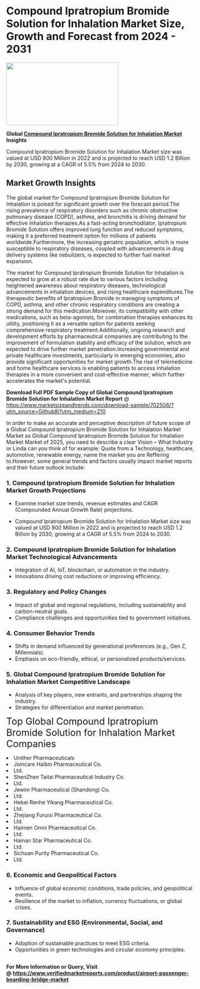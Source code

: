 <H1>Compound Ipratropium Bromide Solution for Inhalation Market Size, Growth and Forecast from 2024 - 2031</H1><img class="aligncenter size-medium wp-image-584254" src="https://thirdeyenews.in/wp-content/uploads/2024/09/Global-Market-Research-300x168.jpeg" alt="" width="300" height="168" /><p><strong>Global&nbsp;<a href="https://www.marketsizeandtrends.com/download-sample/702506/?utm_source=Github8j?utm_medium=210">Compound Ipratropium Bromide Solution for Inhalation Market</a> Insights</strong></p><p>Compound Ipratropium Bromide Solution for Inhalation Market size was valued at USD 800 Million in 2022 and is projected to reach USD 1.2 Billion by 2030, growing at a CAGR of 5.5% from 2024 to 2030.</p><p><h2>Market Growth Insights</h2> <p>The global market for Compound Ipratropium Bromide Solution for Inhalation is poised for significant growth over the forecast period.The rising prevalence of respiratory disorders such as chronic obstructive pulmonary disease (COPD), asthma, and bronchitis is driving demand for effective inhalation therapies.As a fast-acting bronchodilator, Ipratropium Bromide Solution offers improved lung function and reduced symptoms, making it a preferred treatment option for millions of patients worldwide.Furthermore, the increasing geriatric population, which is more susceptible to respiratory diseases, coupled with advancements in drug delivery systems like nebulizers, is expected to further fuel market expansion. </p> <p>The market for Compound Ipratropium Bromide Solution for Inhalation is expected to grow at a robust rate due to various factors including heightened awareness about respiratory diseases, technological advancements in inhalation devices, and rising healthcare expenditures.The therapeutic benefits of Ipratropium Bromide in managing symptoms of COPD, asthma, and other chronic respiratory conditions are creating a strong demand for this medication.Moreover, its compatibility with other medications, such as beta-agonists, for combination therapies enhances its utility, positioning it as a versatile option for patients seeking comprehensive respiratory treatment.Additionally, ongoing research and development efforts by pharmaceutical companies are contributing to the improvement of formulation stability and efficacy of the solution, which are expected to drive further market penetration.Increasing governmental and private healthcare investments, particularly in emerging economies, also provide significant opportunities for market growth.The rise of telemedicine and home healthcare services is enabling patients to access inhalation therapies in a more convenient and cost-effective manner, which further accelerates the market's potential.</p><p><span class=""><strong>Download Full PDF Sample Copy of Global Compound Ipratropium Bromide Solution for Inhalation Market Report</strong> @ <a href="https://www.marketsizeandtrends.com/download-sample/702506/?utm_source=Github8j?utm_medium=210" target="_blank">https://www.marketsizeandtrends.com/download-sample/702506/?utm_source=Github8j?utm_medium=210</a></span></p><p>In order to make an accurate and perceptive description of future scope of a Global&nbsp;Compound Ipratropium Bromide Solution for Inhalation Market Market as Global&nbsp;Compound Ipratropium Bromide Solution for Inhalation Market Market of 2025, you need to describe a clear Vision &ndash; What Industry or Linda can you think of for example: Quote from a Technology, healthcare, automotive, renewable energy, name the market you are Reffering to.However, some general trends and factors usually impact market reports and their future outlook include:</p><h3>1.&nbsp;<strong>Compound Ipratropium Bromide Solution for Inhalation Market Growth Projections</strong></h3><ul><li>Examine market size trends, revenue estimates and CAGR (Compounded Annual Growth Rate) projections.</li><li><p>Compound Ipratropium Bromide Solution for Inhalation Market size was valued at USD 800 Million in 2022 and is projected to reach USD 1.2 Billion by 2030, growing at a CAGR of 5.5% from 2024 to 2030.</p></li></ul><h3>2.&nbsp;<strong>Compound Ipratropium Bromide Solution for Inhalation Market Technological Advancements</strong></h3><ul><li>Integration of AI, IoT, blockchain, or automation in the industry.</li><li>Innovations driving cost reductions or improving efficiency.</li></ul><h3>3.&nbsp;<strong>Regulatory and Policy Changes</strong></h3><ul><li>Impact of global and regional regulations, including sustainability and carbon-neutral goals.</li><li>Compliance challenges and opportunities tied to government initiatives.</li></ul><h3>4.&nbsp;<strong>Consumer Behavior Trends</strong></h3><ul><li>Shifts in demand influenced by generational preferences (e.g., Gen Z, Millennials).</li><li>Emphasis on eco-friendly, ethical, or personalized products/services.</li></ul><h3>5.&nbsp;<strong>Global Compound Ipratropium Bromide Solution for Inhalation Market Competitive Landscape</strong></h3><ul><li>Analysis of key players, new entrants, and partnerships shaping the industry.</li><li>Strategies for differentiation and market penetration.</li></ul><p data-pm-slice="1 1 []"><span style="color: inherit; font-family: inherit; font-size: 25px;">Top Global Compound Ipratropium Bromide Solution for Inhalation Market Companies</span></p><div class="" data-test-id=""><p><li>Unither Pharmaceuticals</li><li> Joincare Haibin Pharmaceutical Co.</li><li> Ltd.</li><li> ShenZhen Taitai Pharmaceutical Industry Co.</li><li> Ltd.</li><li> Jewim Pharmaceutical (Shandong) Co.</li><li> Ltd.</li><li> Hebei Renhe Yikang Pharmaceutical Co.</li><li> Ltd.</li><li> Zhejiang Furuixi Pharmaceutical Co.</li><li> Ltd.</li><li> Haimen Omni Pharmaceutical Co.</li><li> Ltd.</li><li> Hainan Star Pharmaceutical Co.</li><li> Ltd.</li><li> Sichuan Purity Pharmaceutical Co.</li><li> Ltd.</li></p></div><h3>6.&nbsp;<strong>Economic and Geopolitical Factors</strong></h3><ul><li>Influence of global economic conditions, trade policies, and geopolitical events.</li><li>Resilience of the market to inflation, currency fluctuations, or global crises.</li></ul><h3>7.&nbsp;<strong>Sustainability and ESG (Environmental, Social, and Governance)</strong></h3><ul><li>Adoption of sustainable practices to meet ESG criteria.</li><li>Opportunities in green technologies and circular economy principles.</li></ul><h2><strong style="font-size: 14px;">For More Information or Query, Visit @&nbsp;</strong><a style="background-color: #ffffff; font-size: 14px;" href="https://www.marketsizeandtrends.com/report/compound-ipratropium-bromide-solution-for-inhalation-market/" target="_blank">https://www.verifiedmarketreports.com/product/airport-passenger-boarding-bridge-market</a></h2>